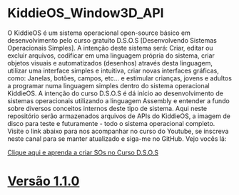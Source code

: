 # KiddieOS_Window3D_API

O KiddieOS é um sistema operacional open-source básico em desenvolvimento pelo curso gratuito D.S.O.S [Desenvolvendo Sistemas Operacionais Simples]. A intenção deste sistema será: Criar, editar ou excluir arquivos, codificar em uma linguagem própria do sistema, criar objetos visuais e automatizados (desenhos) através desta linguagem, utilizar uma interface simples e intuitiva, criar novas interfaces gráficas, como: Janelas, botões, campos, etc... e estimular crianças, jovens e adultos a programar numa linguagem simples dentro do sistema operacional KiddieOS. A intenção do curso D.S.O.S é dá início ao desenvolvimento de sistemas operacionais utilizando a linguagem Assembly e entender a fundo sobre diversos conceitos internos deste tipo de sistema. Aqui neste repositório serão armazenados arquivos de APIs do KiddieOS, a imagem de disco para teste e futuramente - todo o sistema operacional completo. Visite o link abaixo para nos acompanhar no curso do Youtube, se inscreva neste canal para se manter atualizado e siga-me no GitHub. Vejo vocês lá:

[Clique aqui e aprenda a criar SOs no Curso D.S.O.S](https://www.youtube.com/playlist?list=PLsoiO2Be-2z8BfsSkspJfDiuKeC9-LSca)

# [Versão 1.1.0](https://github.com/FrancisBFTC/KiddieOS_Window3D_API/tree/Win3dmov.lib-1.1.0)

